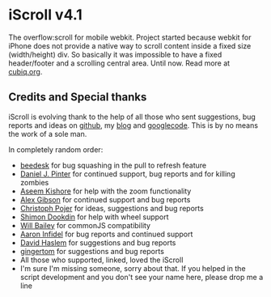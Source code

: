 iScroll v4.1
======================

The overflow:scroll for mobile webkit. Project started because webkit for iPhone does not provide a native way to scroll content inside a fixed size (width/height) div. So basically it was impossible to have a fixed header/footer and a scrolling central area. Until now. Read more at [cubiq.org](http://cubiq.org).

## Credits and Special thanks
iScroll is evolving thank to the help of all those who sent suggestions, bug reports and ideas on [github](https://github.com/cubiq/iscroll), my [blog](http://cubiq.org) and [googlecode](http://code.google.com/p/iscroll-js/). This is by no means the work of a sole man.

In completely random order:

- [beedesk](http://beedesk.com) for bug squashing in the pull to refresh feature
- [Daniel J. Pinter](http://twitter.com/#!/HeadDZombie) for continued support, bug reports and for killing zombies
- [Aseem Kishore](http://about.me/aseemk) for help with the zoom functionality
- [Alex Gibson](http://miniapps.co.uk/) for continued support and bug reports
- [Christoph Pojer](http://cpojer.net) for ideas, suggestions and bug reports
- [Shimon Dookdin](https://github.com/shimondoodkin) for help with wheel support
- [Will Bailey](http://blog.thirtymontgomery.com/) for commonJS compatibility
- [Aaron Infidel](https://github.com/aaroninfidel) for bug reports and continued support
- [David Haslem](https://github.com/therabidbanana) for suggestions and bug reports
- [gingertom](https://github.com/gingertom) for suggestions and bug reports
- All those who supported, linked, loved the iScroll
- I'm sure I'm missing someone, sorry about that. If you helped in the script development and you don't see your name here, please drop me a line
